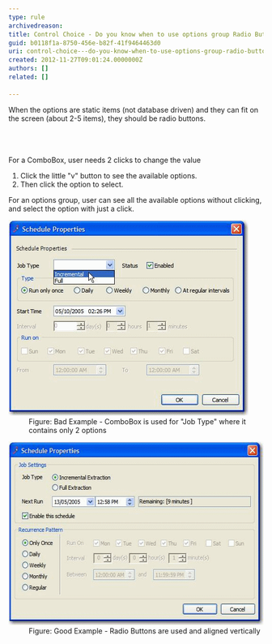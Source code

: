 ```yaml
---
type: rule
archivedreason: 
title: Control Choice - Do you know when to use options group Radio Buttons instead of ComboBox?
guid: b0118f1a-8750-456e-b82f-41f9464463d0
uri: control-choice---do-you-know-when-to-use-options-group-radio-buttons-instead-of-combobox
created: 2012-11-27T09:01:24.0000000Z
authors: []
related: []

---
```



<p>When the options are static items (not database driven) and they can fit on the screen (about 2-5 items), they should be radio buttons.</p>
<br><excerpt class='endintro'></excerpt><br>
​<div>For a ComboBox, user needs 2 clicks to change the value</div>
<ol><li>Click the little "v" button to see the available options.</li>
<li>Then click the option to select.</li></ol>
<div>For an options group, user can see all the available options without clicking, and select the option with just a click.</div>
<dl class="badImage"><dt><img alt="ComboBox is used for " src="../../assets/NotUsingRadioButtons.gif" /></dt>
<dd>Figure: Bad Example - ComboBox is used for "Job Type" where it contains only 2 options</dd></dl>
<dl class="goodImage"><dt><img alt="Radio Buttons are used and aligned vertically." src="../../assets/UsingRadioButtons.gif" width="544" height="362" /></dt>
<dd>Figure: Good Example - Radio Buttons are used and aligned vertically</dd></dl>



